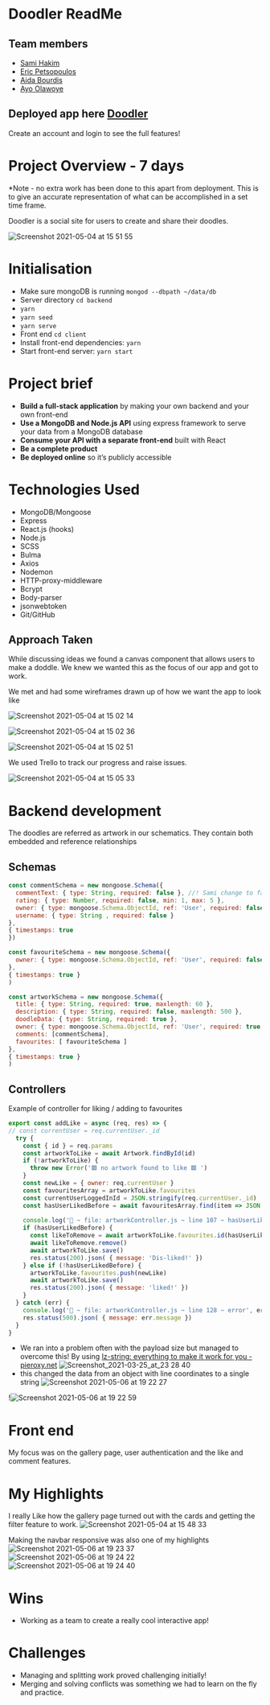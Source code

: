# Doodler ReadMe 
## Team members
* [Sami Hakim](https://github.com/hamisakim)
* [Eric Petsopoulos](https://github.com/ericpesto)
* [Aida Bourdis](https://github.com/lesroissamusent)
* [Ayo Olawoye](https://github.com/ayoolawoye)

## Deployed app here [Doodler](https://doodler.netlify.app/)
Create an account and login to see the full features! 
# Project Overview - 7 days
*Note - no extra work has been done to this apart from deployment. This is to give an accurate representation of what can be accomplished in a set time frame.

Doodler is a social site for users to create and share their doodles. 

![Screenshot 2021-05-04 at 15 51 55](https://user-images.githubusercontent.com/76621344/117348412-137fa700-aea2-11eb-90ad-4ff23aa95cb2.png)



# Initialisation

* Make sure mongoDB is running  `mongod --dbpath ~/data/db`
* Server directory  `cd backend`
* `yarn`
* `yarn seed`
* `yarn serve`
* Front end  `cd client`
* Install front-end dependencies: `yarn`
* Start front-end server: `yarn start`

# Project brief
* **Build a full-stack application** by making your own backend and your own front-end
* **Use a MongoDB and Node.js API** using express framework to serve your data from a MongoDB database
* **Consume your API with a separate front-end** built with React
* **Be a complete product** 
* **Be deployed online** so it’s publicly accessible
# Technologies Used
* MongoDB/Mongoose
* Express
* React.js (hooks)
* Node.js
* SCSS
* Bulma
* Axios
* Nodemon
* HTTP-proxy-middleware
* Bcrypt
* Body-parser
* jsonwebtoken
* Git/GitHub

## Approach Taken 
While discussing ideas we found a canvas component that allows users to make a doddle. We knew we wanted this as the focus of our app and got to work. 

We met and had some wireframes drawn up of how we want the app to look like

![Screenshot 2021-05-04 at 15 02 14](https://user-images.githubusercontent.com/76621344/117348437-1a0e1e80-aea2-11eb-8287-a1e3156a1921.png)


![Screenshot 2021-05-04 at 15 02 36](https://user-images.githubusercontent.com/76621344/117348444-1c707880-aea2-11eb-83ee-f096a15ae167.png)


![Screenshot 2021-05-04 at 15 02 51](https://user-images.githubusercontent.com/76621344/117348460-1ed2d280-aea2-11eb-8fda-6d2f6c147547.png)

We used Trello to track our progress and raise issues.

![Screenshot 2021-05-04 at 15 05 33](https://user-images.githubusercontent.com/76621344/117348477-22665980-aea2-11eb-8a7b-09686ee5f6e8.png)



# Backend development
The doodles are referred as artwork in our schematics. They contain both  embedded and reference relationships
## Schemas
``` javascript
const commentSchema = new mongoose.Schema({
  commentText: { type: String, required: false }, //! Sami change to false for star rating 
  rating: { type: Number, required: false, min: 1, max: 5 },
  owner: { type: mongoose.Schema.ObjectId, ref: 'User', required: false },
  username: { type: String , required: false }
},
{ timestamps: true
})

const favouriteSchema = new mongoose.Schema({
  owner: { type: mongoose.Schema.ObjectId, ref: 'User', required: false }
},
{ timestamps: true }
)

const artworkSchema = new mongoose.Schema({
  title: { type: String, required: true, maxlength: 60 },
  description: { type: String, required: false, maxlength: 500 },
  doodleData: { type: String, required: true },
  owner: { type: mongoose.Schema.ObjectId, ref: 'User', required: true  },
  comments: [commentSchema],
  favourites: [ favouriteSchema ]
},
{ timestamps: true }
)
```

## Controllers
Example of controller for liking / adding to favourites
``` javascript
export const addLike = async (req, res) => {
// const currentUser = req.currentUser._id
  try {
    const { id } = req.params
    const artworkToLike = await Artwork.findById(id)
    if (!artworkToLike) {
      throw new Error('🟥 no artwork found to like 🟥 ')
    }
    const newLike = { owner: req.currentUser }
    const favouritesArray = artworkToLike.favourites 
    const currentUserLoggedInId = JSON.stringify(req.currentUser._id)
    const hasUserLikedBefore = await favouritesArray.find(item => JSON.stringify(item.owner._id) === currentUserLoggedInId) 
    
    console.log('🐝 ~ file: artworkController.js ~ line 107 ~ hasUserLikedBefore', hasUserLikedBefore)
    if (hasUserLikedBefore) {
      const likeToRemove = await artworkToLike.favourites.id(hasUserLikedBefore._id)
      await likeToRemove.remove()
      await	artworkToLike.save()
      res.status(200).json( { message: 'Dis-liked!' })
    } else if (!hasUserLikedBefore) {
      artworkToLike.favourites.push(newLike)
      await	artworkToLike.save()
      res.status(200).json( { message: 'liked!' })
    }
  } catch (err) {
    console.log('🐝 ~ file: artworkController.js ~ line 128 ~ error', err)
    res.status(500).json( { message: err.message })
  }
}
```
* We ran into a problem often with the payload size but managed to overcome this! By using [lz-string: everything to make it work for you - pieroxy.net](https://pieroxy.net/blog/pages/lz-string/guide.html)
![Screenshot_2021-03-25_at_23 28 40](https://user-images.githubusercontent.com/76621344/117348576-42961880-aea2-11eb-9be7-66f7e35d2cb9.png)
* this changed the data from an object with line coordinates to a single string 
![Screenshot 2021-05-06 at 19 22 27](https://user-images.githubusercontent.com/76621344/117348601-4de94400-aea2-11eb-9113-afcd3f2a803a.png)




!![Screenshot 2021-05-06 at 19 22 59](https://user-images.githubusercontent.com/76621344/117348618-52adf800-aea2-11eb-8717-aa638f19ef7f.png)



# Front end
My focus was on the gallery page, user authentication and the like and comment features.

# My Highlights
I really Like how the gallery page turned out with the cards and getting the filter feature to work.
![Screenshot 2021-05-04 at 15 48 33](https://user-images.githubusercontent.com/76621344/117348638-5a6d9c80-aea2-11eb-9ceb-ce6f0a46ac69.png)

Making the navbar responsive was also one of my highlights 
![Screenshot 2021-05-06 at 19 23 37](https://user-images.githubusercontent.com/76621344/117348678-65283180-aea2-11eb-8511-3e542736a985.png)
![Screenshot 2021-05-06 at 19 24 22](https://user-images.githubusercontent.com/76621344/117348685-66595e80-aea2-11eb-9e23-9c2729092abe.png)
![Screenshot 2021-05-06 at 19 24 40](https://user-images.githubusercontent.com/76621344/117348691-678a8b80-aea2-11eb-982f-40753a489065.png)


# Wins 
* Working as a team to create a really cool interactive app!
# Challenges 
* Managing and splitting work proved challenging initially!
* Merging and solving conflicts was something we had to learn on the fly and practice.  




